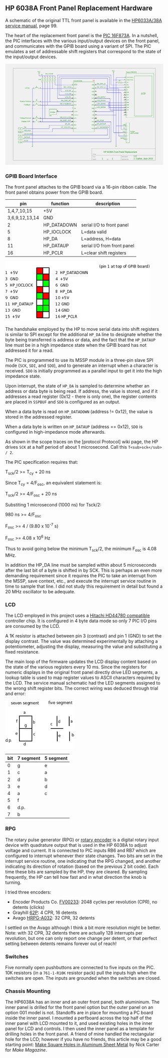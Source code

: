 ## HP 6038A Front Panel Replacement Hardware

A schematic of the original TTL front panel is available in the
[HP6033A/38A service manual](http://www.home.agilent.com/agilent/redirector.jspx?action=ref&cname=AGILENT_EDITORIAL&ckey=1000000382-1%3Aepsg%3Aman&lc=eng&cc=US&nfr=-35691.384539), page 99.

The heart of the replacement front panel is the
[PIC 16F873A](http://www.microchip.com/wwwproducts/Devices.aspx?dDocName=en010236). In a nutshell, the PIC interfaces with the various input/output devices
on the front panel, and communicates with the GPIB board using a variant
of SPI.  The PIC emulates a set of addressable shift registers that
correspond to the state of the input/output devices.

![](https://github.com/garlick/hp6038/blob/master/doc/schematic.png)

### GPIB Board Interface

The front panel attaches to the GPIB board via a 16-pin ribbon cable.
The front panel obtains power from the GPIB board.

| pin            | function       |description               |
|----------------|----------------|--------------------------|
| 1,4,7,10,15    | +5V            |                          |
| 3,6,9,12,13,14 | GND            |                          |
| 2              | HP_DATADOWN    | serial I/O to front panel|
| 5              | HP_IOCLOCK     | L=data valid             |
| 8              | HP_DA          | L=address, H=data        |
| 11             | HP_DATAUP      | serial I/O from front panel|
| 16             | HP_PCLR        | L=clear shift registers  |

![](https://github.com/garlick/hp6038/blob/master/doc/ribbon.png)

The handshake employed by the HP
to move serial data into shift registers is similar to SPI except for the
additional `HP_DA` line to designate whether the byte being transferred is
address or data, and the fact that the `HP_DATAUP` line must be in a high
impedance state when the GPIB board has not addressed it for a read.

The PIC is programmed to use its MSSP module in a three-pin slave SPI mode
(`SCK`, `SDI`, and `SDO`), and to generate an interrupt when a character is received.
`SDO` is initially programmed as a parallel input to get it into the high
impedance state.

Upon interrupt, the state of `HP_DA` is sampled to determine whether
an address or data byte is being read.  If address, the value is stored,
and if it addresses a read register (0x12 - there is only one), the
register contents are placed in `SSPBUF` and `SDO` is configured as an output.

When a data byte is read on `HP_DATADOWN` (address != 0x12), the value is stored
in the addressed register.

When a data byte is written on `HP_DATAUP` (address == 0x12), `SDO` is configured
in high-impedance mode afterwards.

As shown in the scope traces on the [protocol Protocol] wiki page,
the HP drives `SCK` at a half period of about 1 microsecond.
Call this `T<sub>sck</sub> / 2`.

The PIC specification requires that:

T<sub>sck</sub>/2 >= T<sub>cy</sub> + 20 ns

Since T<sub>cy</sub> = 4/F<sub>osc</sub>, an equivalent statement is:

T<sub>sck</sub>/2 >= 4/F<sub>osc</sub> + 20 ns

Substiting 1 microsecond (1000 ns) for Tsck/2:

980 ns >= 4/F<sub>osc</sub>

F<sub>osc</sub> >= 4 / (9.80 x 10<sup>-7</sup> s)

F<sub>osc</sub> >= 4.08 x 10<sup>6</sup> Hz

Thus to avoid going below the minimum T<sub>sck</sub>/2, the minimum 
F<sub>osc</sub> is 4.08 MHz.

In addition the HP_DA line must be sampled within about 5 microseconds
after the last bit of a byte is shifted in by SCK.  This is perhaps an even
more demanding requirement since it requires the PIC to take an interrupt
from the MSSP, save context, etc., and execute the interrupt
service routine in time to sample that line.  I did not study this requirement
in detail but found a 20 MHz oscillator to be adequate.

### LCD

The LCD employed in this project uses a 
[Hitachi HD44780 compatible](http://ouwehand.net/~peter/lcd/lcd.shtml)
controller chip.  It is configured in 4 byte data mode so only 7 PIC I/O
pins are consumed by the LCD.

A 1K resistor is attached between pin 3 (contrast) and pin 1 (GND) to set
the display contrast.  The value was determined experimentally by attaching
a potentiometer, adjusting the display, measuring the value and substituting
a fixed resistance.

The main loop of the firmware updates the LCD display content based on the
state of the various registers every 10 ms.  Since the registers for numeric
displays in the original front panel directly drive LED segments, a lookup
table is used to map register values to ASCII characters required by the LCD.
The service manual schematic had the LED segments
assigned to the wrong shift register bits.
The correct wiring was deduced through trial and error:

![](https://github.com/garlick/hp6038/blob/master/doc/led.png)

| bit | 7 segment | 5 segment |
|-----|-----------|-----------|
|0    |g          |e |
|1    |c          |a |
|2    |d          |b |
|3    |e          |d |
|4    |a          |c |
|5    |f          |  |
|6    |d.p.       |  |
|7    |b          |  |

### RPG

The rotary pulse generator (RPG) or
[rotary encoder](http://en.wikipedia.org/wiki/Rotary_encoder)
is a digital rotary input device with quadrature output that is used
in the HP 6038A to adjust voltage and current.  It is connected to PIC
inputs RB6 and RB7 which are configured to interrupt
whenever their state changes.  Two bits are set in the interrupt service
routine, one indicating that the RPG changed, and another indicating its
direction of rotation (based on the previous 2 bit code).  Each time these
bits are sampled by the HP, they are cleared.  By sampling frequently,
the HP can tell how fast and in what direction the knob is turning.

I tried three encoders:

* Encoder Products Co. [FV00233](http://www.encoder.com/model15th.html):
2048 cycles per revolution (CPR), no detents (clicks)
* Grayhill [62P](http://www.grayhill.com/catalog/Opt_Encoder_62P.pdf):
4 CPR, 16 detents
* Avago [HRPG-A032](http://www.avagotech.com/docs/5988-5851EN):
32 CPR, 32 detents

I settled on the Avago although I think a bit more resolution might be better.
Note: with 32 CPR, 32 detents there are actually 128 interrupts per revolution,
but one can only report one change per detent, or that perfect setting
between detents remains forever out of reach!

### Switches

Five normally open pushbuttons are connected to five inputs on the PIC.
10K resistors (in a `761-1-R10K` resistor pack) pull the inputs high when
the switches are open.  The inputs are grounded when the switches are closed.

### Chassis Mounting

The HP6038A has an inner and an outer front panel, both alumininum.
The inner panel is drilled for the front panel option but the outer panel
on an option 001 model is not.  Standoffs are in place for mounting a PC
board inside the inner panel.  I mounted a perfboard across the top half
of the inner panel with LCD mounted to it, and used existing holes in
the inner panel for LCD and controls.
I then used the inner panel as a template for drilling holes in the front
panel.  A friend of mine handled the rectangular hole for the LCD;
however if you have no friends, this article may be a good starting point:
[Make Square Holes in Aluminum Sheet Metal](http://makezine.com/extras/15.html)
by Nick Carter for _Make Magazine_.
